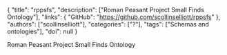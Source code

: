 {
  "title": "rppsfs",
  "description": ["Roman Peasant Project Small Finds Ontology"],
  "links": {
    "GitHub": "https://github.com/scollinselliott/rppsfs"
  },
  "authors": ["scollinselliott"],
  "categories": ["?"],
  "tags": ["Schemas and ontologies"],
  "doi": null
}

<!-- Generated by csv2md.R – do not edit by hand -->

Roman Peasant Project Small Finds Ontology